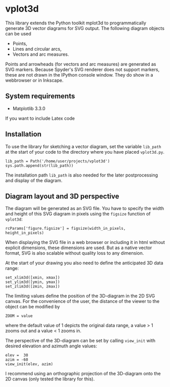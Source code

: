 # vplot3d

This library extends the Python toolkit mplot3d to programmatically generate 3D vector diagrams for SVG output.
The following diagram objects can be used

- Points,
- Lines and circular arcs,
- Vectors and arc measures.

Points and arrowheads (for vectors and arc measures) are generated as SVG markers.
Because Spyder's SVG renderer does not support markers, these are not drawn in the IPython console window. They do show in a webbrowser or in Inkscape.

## System requirements

- Matplotlib 3.3.0

If you want to include Latex code

## Installation

To use the library for sketching a vector diagram, set the variable `lib_path` at the start of your code to the directory where you have placed `vplot3d.py`.

    lib_path = Path('/home/user/projects/vplot3d')
    sys.path.append(str(lib_path))

The installation path `lib_path` is also needed for the later postprocessing and display of the diagram.

## Diagram layout and 3D perspective

The diagram will be generated as an SVG file. You have to specify the width and height of this SVG diagram in pixels using the `figsize` function of `vplot3d`:

    rcParams['figure.figsize'] = figsize(width_in_pixels, height_in_pixels)

When displaying the SVG file in a web browser or including it in html without explicit dimensions, these dimensions are used. But as a native vector format, SVG is also scalable without quality loss to any dimension.

At the start of your drawing you also need to define the anticipated 3D data range:

    set_xlim3d([xmin, xmax])
    set_ylim3d([ymin, ymax])
    set_zlim3d([zmin, zmax])

The limiting values define the position of the 3D-diagram in the 2D SVG canvas. For the convenience of the user, the distance of the viewer to the object can be modified by 

    ZOOM = value

where the default value of 1 depicts the original data range, a value > 1 zooms out and a value < 1 zooms in.

The perspective of the 3D-diagram can be set by calling `view_init` with desired elevation and azimuth angle values:

    elev =  30
    azim = -60
    view_init(elev, azim)

I recommend using an orthographic projection of the 3D-diagram onto the 2D canvas (only tested the library for this).